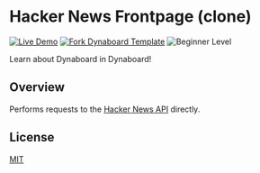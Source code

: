 # Hacker News Frontpage (clone)

[![Live Demo](https://img.shields.io/badge/live%20demo-view-green)](https://hackernews.dynaboard.app/) [![Fork Dynaboard Template](https://img.shields.io/badge/dynaboard-fork-purple)](https://dynaboard.new/dynaboard/dynaboard--hacker-news) ![Beginner Level](https://img.shields.io/badge/level-advanced-blue)

Learn about Dynaboard in Dynaboard!

## Overview

Performs requests to the [Hacker News API](https://github.com/HackerNews/API) directly.

## License

[MIT](LICENSE)
